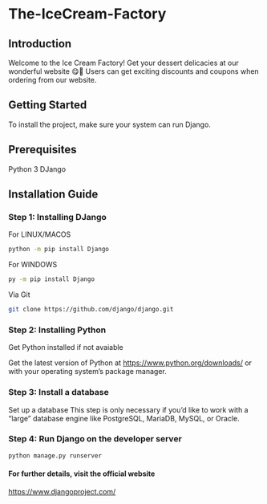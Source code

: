# The-IceCream-Factory

## Introduction

Welcome to the Ice Cream Factory! Get your dessert delicacies at our wonderful website 😋🍦
Users can get exciting discounts and coupons when ordering from our website.

## Getting Started

To install the project, make sure your system can run Django. 
## Prerequisites
Python 3
DJango
## Installation Guide

### Step 1: Installing DJango
For LINUX/MACOS
```bash
python -m pip install Django
```
For WINDOWS

```bash
py -m pip install Django
```

Via Git
```bash
git clone https://github.com/django/django.git
```
### Step 2: Installing Python

Get Python installed if not avaiable

Get the latest version of Python at https://www.python.org/downloads/ or with your operating system’s package manager.

### Step 3: Install a database

Set up a database
This step is only necessary if you’d like to work with a “large” database engine like PostgreSQL, MariaDB, MySQL, or Oracle.

### Step 4: Run Django on the developer server
```bash
python manage.py runserver
```




#### For further details, visit the official website

https://www.djangoproject.com/




